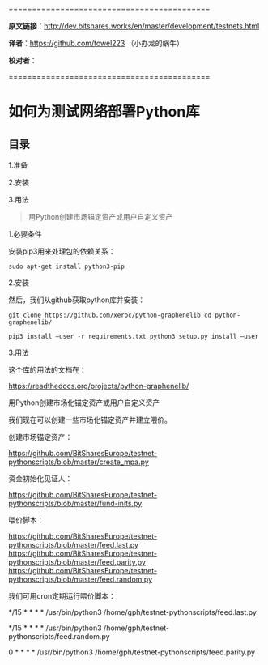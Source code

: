  ===========================================

  **原文链接**：<http://dev.bitshares.works/en/master/development/testnets.html>

 **译者**：https://github.com/towel223 （小办龙的蜗牛）

 **校对者**：

 ===========================================

# 如何为测试网络部署Python库 #

## 目录 ##
1.准备

2.安装

3.用法
>用Python创建市场锚定资产或用户自定义资产



1.必要条件

安装pip3用来处理包的依赖关系：


    sudo apt-get install python3-pip



2.安装

然后，我们从github获取python库并安装：

    git clone https://github.com/xeroc/python-graphenelib cd python-graphenelib/
    
    pip3 install –user -r requirements.txt python3 setup.py install –user



3.用法

这个库的用法的文档在：

https://readthedocs.org/projects/python-graphenelib/



用Python创建市场化锚定资产或用户自定义资产

我们现在可以创建一些市场化锚定资产并建立喂价。


创建市场锚定资产：

https://github.com/BitSharesEurope/testnet-pythonscripts/blob/master/create_mpa.py

资金初始化见证人：

https://github.com/BitSharesEurope/testnet-pythonscripts/blob/master/fund-inits.py

喂价脚本：

https://github.com/BitSharesEurope/testnet-pythonscripts/blob/master/feed.last.py
https://github.com/BitSharesEurope/testnet-pythonscripts/blob/master/feed.parity.py
https://github.com/BitSharesEurope/testnet-pythonscripts/blob/master/feed.random.py


我们可用cron定期运行喂价脚本：

*/15 * * * * /usr/bin/python3 /home/gph/testnet-pythonscripts/feed.last.py

*/15 * * * * /usr/bin/python3 /home/gph/testnet-pythonscripts/feed.random.py

0    * * * * /usr/bin/python3 /home/gph/testnet-pythonscripts/feed.parity.py
